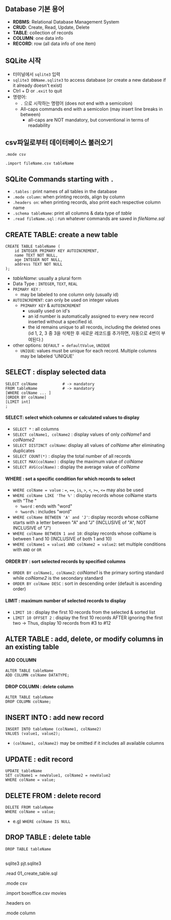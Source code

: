 ## Database 기본 용어

- __RDBMS__: Relational Database Management System
- __CRUD__: Create, Read, Update, Delete
- __TABLE__: collection of records
- __COLUMN__: one data info
- __RECORD__: row (all data info of one item)



## SQLite 시작

- 터미널에서 `sqlite3` 입력
- `sqlite3 DBName.sqlite3` to access database (or create a new database if it already doesn't exist)
- Ctrl + D   or `.exit` to quit
- 명령어:
  - `.` 으로 시작하는 명령어 (does not end with a semicolon)
  - All-caps commands end with a semicolon (may insert line breaks in between)
    - all-caps are NOT mandatory, but conventional in terms of readability



## csv파일로부터 데이터베이스 불러오기

`.mode csv`

`.import fileName.csv tableName`



## SQLite Commands starting with `.`

- `.tables` : print names of all tables in the database
- `.mode column`: when printing records, align by column
- `.headers on`: when printing records, also print each respective column name
- `.schema tableName`: print all columns & data type of _table_
- `.read fileName.sql` : run whatever commands are saved in _fileName.sql_



## CREATE TABLE: create a new table

```sqlite
CREATE TABLE tableName (
	id INTEGER PRIMARY KEY AUTOINCREMENT,
    name TEXT NOT NULL,
    age INTEGER NOT NULL,
    address TEXT NOT NULL
);
```

- _tableName_: usually a plural form
- Data Type : `INTEGER`, `TEXT`, `REAL`
- `PRIMARY KEY` : 
  - may be labeled to one column only (usually id)
- `AUTOINCREMENT`: can only be used on integer values
  - `PRIMARY KEY` & `AUTOINCREMENT`
    - usually used on id's
    - an id number is automatically assigned to every new record inserted without a specified id.
    - the id remains unique to all records, including the deleted ones (id 1, 2, 3 중 3을 삭제한 후 새로운 레코드를 추가하면, 자동으로 4번이 부여된다.)
- other options: `DEFAULT = defaultValue`, `UNIQUE`
  - `UNIQUE`: values must be unique for each record. Multiple columns may be labeled 'UNIQUE'



## SELECT : display selected data

```sqlite
SELECT colName           # -> mandatory
FROM tableName           # -> mandatory
[WHERE colName ... ]
[ORDER BY colName]
[LIMIT int]
;
```

#### SELECT: select which columns or calculated values to display

- `SELECT *` : all columns
- `SELECT colName1, colName2` : display values of only _colName1_ and _colName2_
- `SELECT DISTINCT colName`: display all values of _colName_ after eliminating duplicates
- `SELECT COUNT(*)` : display the total number of all records
- `SELECT MAX(colName)` : display the maximum value of _colName_
- `SELECT AVG(colName)` : display the average value of _colName_

#### WHERE : set a specific condition for which records to select

- `WHERE colName = value` : `=`, `==`, `is`, `>`, `<`, `>=`, `<=` may also be used
- `WHERE colName LIKE 'The %'` : display records whose colName starts with "The "
  - `%word` : ends with "word"
  - `%word%` : includes "word"
- `WHERE colName BETWEEN 'A' and 'J'`: display records whose colName starts with a letter between "A" and "J" (INCLUSIVE of "A", NOT INCLUSIVE of "J")
- `WHERE colName BETWEEN 1 and 10`: display records whose colName is between 1 and 10 (INCLUSIVE of both 1 and 10)
- `WHERE colName1 = value1 AND colName2 = value2`: set multiple conditions with `AND` or `OR`

#### ORDER BY : sort selected records by specified columns

- `ORDER BY colName1, colName2`: _colName1_ is the primary sorting standard while _colName2_ is the secondary standard
- `ORDER BY colName DESC` : sort in descending order (default is ascending order)

#### LIMIT : maximum number of selected records to display

- `LIMIT 10` : display the first 10 records from the selected & sorted list
- `LIMIT 10 OFFSET 2` : display the first 10 records AFTER ignoring the first two -> Thus, display 10 records from #3 to #12



## ALTER TABLE : add, delete, or modify columns in an existing table

#### ADD COLUMN

```sqlite
ALTER TABLE tableName
ADD COLUMN colName DATATYPE;
```

#### DROP COLUMN : delete column

```sqlite
ALTER TABLE tableName
DROP COLUMN colName;
```



## INSERT INTO : add new record

```sqlite
INSERT INTO tableName (colName1, colName2)
VALUES (value1, value2);
```

- `(colName1, colName2)` may be omitted if it includes all available columns



## UPDATE : edit record

```sqlite
UPDATE tableName
SET colName1 = newValue1, colName2 = newValue2
WHERE colName = value;
```



## DELETE FROM : delete record

```sqlite
DELETE FROM tableName
WHERE colName = value;
```

- e.g) `WHERE colName IS NULL` 





## DROP TABLE : delete table

`DROP TABLE tableName`



## 







sqlite3 pjt.sqlite3

.read 01_create_table.sql

.mode csv

.import boxoffice.csv movies

.headers on

.mode column







